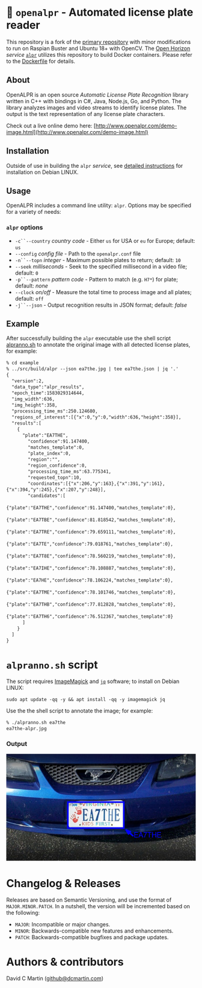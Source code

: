 # &#128663; `openalpr` - Automated license plate reader
This repository is a fork of the [primary repository](http://github.com/openalpr/openalpr) with minor modifications to run on Raspian Buster and Ubuntu 18+ with OpenCV. The [Open Horizon](http://github.com/dcmartin/open-horizon) _service_ [`alpr`](http://github.com/dcmartin/open-horizon/tree/master/alpr/README.md)  utilizes this repository to build Docker containers.  Please refer to the [Dockerfile](http://github.com/dcmartin/open-horizon/tree/master/alpr/Dockerfile) for details.

## About
OpenALPR is an open source *Automatic License Plate Recognition* library written in C++ with bindings in C#, Java, Node.js, Go, and Python.  The library analyzes images and video streams to identify license plates.  The output is the text representation of any license plate characters.

Check out a live online demo here: [http://www.openalpr.com/demo-image.html](http://www.openalpr.com/demo-image.html)

## Installation
Outside of use in building the `alpr` _service_, see [detailed instructions](https://github.com/openalpr/openalpr/wiki/Compilation-instructions-(Ubuntu-Linux)) for installation on Debian LINUX.

## Usage
OpenALPR includes a command line utility: `alpr`.  Options may be specified for a variety of needs:

### `alpr` options
 + `-c``--country` _country code_ - Either `us` for USA or `eu` for Europe; default: `us`
 + `--config` _config file_ - Path to the `openalpr.conf` file
 + `-n``--topn` _integer_ - Maximum possible plates to return; default: `10`
 + `--seek` _milliseconds_ -  Seek to the specified millisecond in a video file; default: `0`
 + `-p``--pattern` _pattern code_ - Pattern to match (e.g. `H7*`) for plate; default: _none_
 + `--clock` _on/off_ -  Measure the total time to process image and all plates; default: `off`
 + `-j``--json` - Output recognition results in JSON format; default: _false_

## Example
After successfully building the `alpr` executable  use the shell script [alpranno.sh](example/alpranno.sh) to annotate the original image with all detected license plates, for example:

```
% cd example
% ../src/build/alpr --json ea7the.jpg | tee ea7the.json | jq '.'
{
  "version":2,
  "data_type":"alpr_results",
  "epoch_time":1583029314644,
  "img_width":636,
  "img_height":358,
  "processing_time_ms":250.124680,
  "regions_of_interest":[{"x":0,"y":0,"width":636,"height":358}],
  "results":[
    {
      "plate":"EA7THE",
        "confidence":91.147400,
        "matches_template":0,
        "plate_index":0,
        "region":"",
        "region_confidence":0,
        "processing_time_ms":63.775341,
        "requested_topn":10,
        "coordinates":[{"x":206,"y":163},{"x":391,"y":161},{"x":394,"y":245},{"x":207,"y":248}],
        "candidates":[
          {"plate":"EA7THE","confidence":91.147400,"matches_template":0},
          {"plate":"EA7TBE","confidence":81.818542,"matches_template":0},
          {"plate":"EA7TRE","confidence":79.659111,"matches_template":0},        
          {"plate":"EA7TE","confidence":79.018761,"matches_template":0},
          {"plate":"EA7T8E","confidence":78.560219,"matches_template":0},
          {"plate":"EA7IHE","confidence":78.108887,"matches_template":0},
          {"plate":"EA7HE","confidence":78.106224,"matches_template":0},
          {"plate":"EA7TME","confidence":78.101746,"matches_template":0},
          {"plate":"EA7THB","confidence":77.812828,"matches_template":0},
          {"plate":"EA7TH6","confidence":76.512367,"matches_template":0}
      ]
    }
  ]
}
```

# `alpranno.sh` script

The script requires [ImageMagick](https://imagemagick.org/index.php) and [`jq`](https://stedolan.github.io/jq/) software; to install on Debian LINUX: 

```
sudo apt update -qq -y && apt install -qq -y imagemagick jq
```

Use the the shell script to annotate the image; for example:

```
% ./alpranno.sh ea7the
ea7the-alpr.jpg
```


### Output
![](example/ea7the-alpr.jpg?raw=true "EA7THE")

# Changelog & Releases

Releases are based on Semantic Versioning, and use the format
of ``MAJOR.MINOR.PATCH``. In a nutshell, the version will be incremented
based on the following:

- ``MAJOR``: Incompatible or major changes.
- ``MINOR``: Backwards-compatible new features and enhancements.
- ``PATCH``: Backwards-compatible bugfixes and package updates.

# Authors & contributors

David C Martin (github@dcmartin.com)
